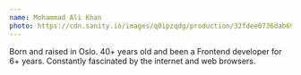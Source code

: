 ```yaml
---
name: Mohammad Ali Khan
photo: https://cdn.sanity.io/images/q0ipzqdg/production/32fdee0736dab69548e1c55ea92d8fba4b6bf11b-640x640.png
---
```


Born and raised in Oslo. 40+ years old and been a Frontend developer for 6+ years. Constantly fascinated by the internet and web browsers.
